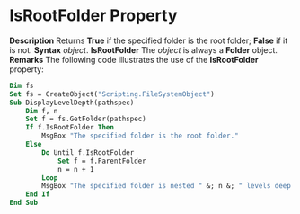 
# IsRootFolder Property



 **Description**
Returns  **True** if the specified folder is the root folder; **False** if it is not.
 **Syntax**
 _object_. **IsRootFolder**
The  _object_ is always a **Folder** object.
 **Remarks**
The following code illustrates the use of the  **IsRootFolder** property:



```vb
Dim fs
Set fs = CreateObject("Scripting.FileSystemObject")
Sub DisplayLevelDepth(pathspec)
    Dim f, n
    Set f = fs.GetFolder(pathspec)
    If f.IsRootFolder Then
        MsgBox "The specified folder is the root folder."
    Else
        Do Until f.IsRootFolder
            Set f = f.ParentFolder
            n = n + 1
        Loop
        MsgBox "The specified folder is nested " &; n &; " levels deep."
    End If
End Sub
```


